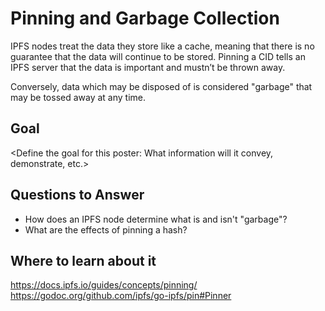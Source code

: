 # Pinning and Garbage Collection

IPFS nodes treat the data they store like a cache, meaning that there is no guarantee that the data will continue to be stored. Pinning a CID tells an IPFS server that the data is important and mustn’t be thrown away.

Conversely, data which may be disposed of is considered "garbage" that may be tossed away at any time.

## Goal

<Define the goal for this poster: What information will it convey, demonstrate, etc.>

## Questions to Answer

- How does an IPFS node determine what is and isn't "garbage"?
- What are the effects of pinning a hash?

## Where to learn about it

<https://docs.ipfs.io/guides/concepts/pinning/>  
<https://godoc.org/github.com/ipfs/go-ipfs/pin#Pinner>